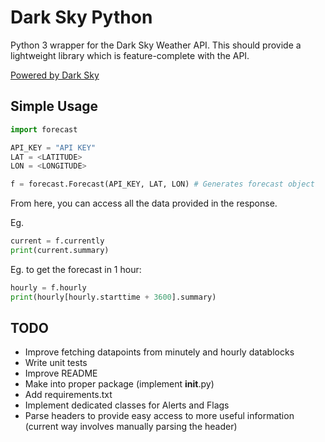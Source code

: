 # Dark Sky Python

Python 3 wrapper for the Dark Sky Weather API. This should provide a lightweight library which is feature-complete with the API.

[Powered by Dark Sky](https://darksky.net/poweredby/)

## Simple Usage
```python
import forecast

API_KEY = "API KEY"
LAT = <LATITUDE>
LON = <LONGITUDE>

f = forecast.Forecast(API_KEY, LAT, LON) # Generates forecast object
```

From here, you can access all the data provided in the response.

Eg.
```python
current = f.currently
print(current.summary)
```

Eg. to get the forecast in 1 hour:
```python
hourly = f.hourly
print(hourly[hourly.starttime + 3600].summary)
```

## TODO
* Improve fetching datapoints from minutely and hourly datablocks
* Write unit tests
* Improve README
* Make into proper package (implement __init__.py)
* Add requirements.txt
* Implement dedicated classes for Alerts and Flags
* Parse headers to provide easy access to more useful information (current way involves manually parsing the header)
